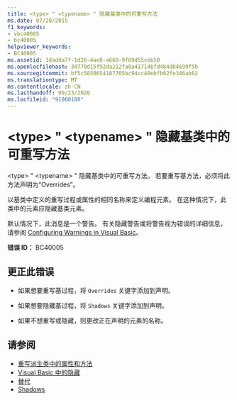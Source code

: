 ```yaml
---
title: <type> " <typename> " 隐藏基类中的可重写方法
ms.date: 07/20/2015
f1_keywords:
- vbc40005
- bc40005
helpviewer_keywords:
- BC40005
ms.assetid: 1dadda7f-1d26-4ae8-a668-9f69d55ceb50
ms.openlocfilehash: 34770d15f92da212fa8a41714bfd484d04699f5b
ms.sourcegitcommit: bf5c5850654187705bc94cc40ebfb62fe346ab02
ms.translationtype: MT
ms.contentlocale: zh-CN
ms.lasthandoff: 09/23/2020
ms.locfileid: "91060180"
---
```

# <a name="type-typename-shadows-an-overridable-method-in-the-base-class"></a>\<type> " \<typename> " 隐藏基类中的可重写方法

\<type> " \<typename> " 隐藏基类中的可重写方法。 若要重写基方法，必须将此方法声明为“Overrides”。  
  
 以基类中定义的重写过程或属性的相同名称来定义编程元素。 在这种情况下，此类中的元素应隐藏基类元素。  
  
 默认情况下，此消息是一个警告。 有关隐藏警告或将警告视为错误的详细信息，请参阅 [Configuring Warnings in Visual Basic](/visualstudio/ide/configuring-warnings-in-visual-basic)。  
  
 **错误 ID：** BC40005  
  
## <a name="to-correct-this-error"></a>更正此错误  
  
- 如果想要重写基过程，将 `Overrides` 关键字添加到声明。  
  
- 如果想要隐藏基过程，将 `Shadows` 关键字添加到声明。  
  
- 如果不想重写或隐藏，则更改正在声明的元素的名称。  
  
## <a name="see-also"></a>请参阅

- [重写派生类中的属性和方法](../programming-guide/language-features/objects-and-classes/inheritance-basics.md#overriding-properties-and-methods-in-derived-classes)
- [Visual Basic 中的隐藏](../programming-guide/language-features/declared-elements/shadowing.md)
- [替代](../language-reference/modifiers/overrides.md)
- [Shadows](../language-reference/modifiers/shadows.md)
